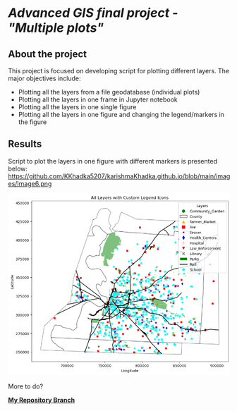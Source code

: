 # *Advanced GIS final project - "Multiple plots"*
## **About the project**
This project is focused on developing script for plotting different layers. The major objectives include:
- Plotting all the layers from a file geodatabase (individual plots)
- Plotting all the  layers in one frame in Jupyter notebook
- Plotting all the layers in one single figure
- Plotting all the layers in one figure and changing the legend/markers in the figure

## **Results**
Script to plot the layers in one figure with different markers is presented below:
https://github.com/KKhadka5207/karishmaKhadka.github.io/blob/main/images/Image6.png

![graphic](images/Project_plot.png)

More to do?



[**My Repository Branch**](https://github.com/KarinaAnzar/GIS_Plotting.git)
